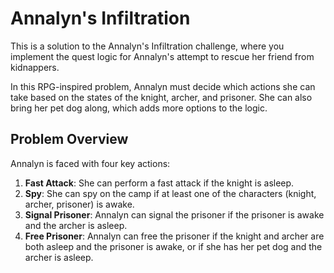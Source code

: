 # Annalyn's Infiltration

This is a solution to the Annalyn's Infiltration challenge, where you implement the quest logic for Annalyn's attempt to rescue her friend from kidnappers. 

In this RPG-inspired problem, Annalyn must decide which actions she can take based on the states of the knight, archer, and prisoner. She can also bring her pet dog along, which adds more options to the logic.

## Problem Overview

Annalyn is faced with four key actions:

1. **Fast Attack**: She can perform a fast attack if the knight is asleep.
2. **Spy**: She can spy on the camp if at least one of the characters (knight, archer, prisoner) is awake.
3. **Signal Prisoner**: Annalyn can signal the prisoner if the prisoner is awake and the archer is asleep.
4. **Free Prisoner**: Annalyn can free the prisoner if the knight and archer are both asleep and the prisoner is awake, or if she has her pet dog and the archer is asleep.
